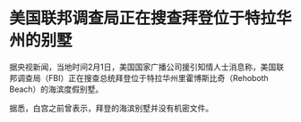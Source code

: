 # 美国联邦调查局正在搜查拜登位于特拉华州的别墅

据央视新闻，当地时间2月1日，美国国家广播公司援引知情人士消息称，美国联邦调查局（FBI）正在搜查总统拜登位于特拉华州里霍博斯比奇（Rehoboth
Beach）的海滨度假别墅。

据悉，白宫之前曾表示，拜登的海滨别墅并没有机密文件。

